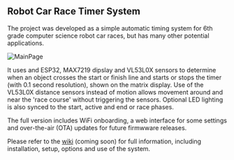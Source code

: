 ## Robot Car Race Timer System
The project was developed as a simple automatic timing system for 6th grade computer science robot car races, but has many other potential applications.

![MainPage](https://github.com/user-attachments/assets/3a7efcf0-fd8a-4053-9d66-3ea6d5c9c996)

It uses and ESP32, MAX7219 dipslay and VL53L0X sensors to determine when an object crosses the start or finish line and starts or stops the timer (with 0.1 second resolution), shown on the matrix display.  Use of the VL53L0X distance sensors instead of motion allows movement around and near the 'race course' without triggering the sensors.  Optional LED lighting is also synced to the start, active and end or race phases.

The full version includes WiFi onboarding, a web interface for some settings and over-the-air (OTA) updates for future firmwware releases.

Please refer to the [wiki](https://github.com/Resinchem/Robot-Car-Timer/wiki) (coming soon) for full information, including installation, setup, options and use of the system.

